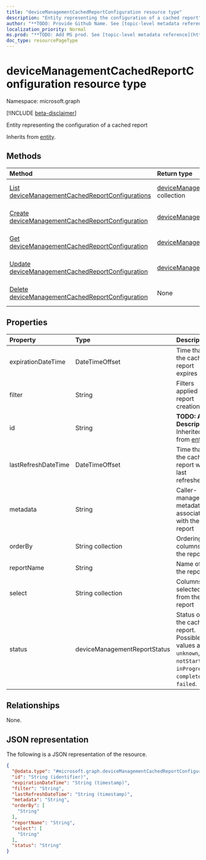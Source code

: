 ```yaml
---
title: "deviceManagementCachedReportConfiguration resource type"
description: "Entity representing the configuration of a cached report"
author: "**TODO: Provide Github Name. See [topic-level metadata reference](https://msgo.azurewebsites.net/add/document/guidelines/metadata.html#topic-level-metadata)**"
localization_priority: Normal
ms.prod: "**TODO: Add MS prod. See [topic-level metadata reference](https://msgo.azurewebsites.net/add/document/guidelines/metadata.html#topic-level-metadata)**"
doc_type: resourcePageType
---
```


# deviceManagementCachedReportConfiguration resource type

Namespace: microsoft.graph

[!INCLUDE [beta-disclaimer](../../includes/beta-disclaimer.md)]

Entity representing the configuration of a cached report


Inherits from [entity](../resources/entity.md).

## Methods
|Method|Return type|Description|
|:---|:---|:---|
|[List deviceManagementCachedReportConfigurations](../api/devicemanagementcachedreportconfiguration-list.md)|[deviceManagementCachedReportConfiguration](../resources/devicemanagementcachedreportconfiguration.md) collection|Get a list of the [deviceManagementCachedReportConfiguration](../resources/devicemanagementcachedreportconfiguration.md) objects and their properties.|
|[Create deviceManagementCachedReportConfiguration](../api/devicemanagementcachedreportconfiguration-create.md)|[deviceManagementCachedReportConfiguration](../resources/devicemanagementcachedreportconfiguration.md)|Create a new [deviceManagementCachedReportConfiguration](../resources/devicemanagementcachedreportconfiguration.md) object.|
|[Get deviceManagementCachedReportConfiguration](../api/devicemanagementcachedreportconfiguration-get.md)|[deviceManagementCachedReportConfiguration](../resources/devicemanagementcachedreportconfiguration.md)|Read the properties and relationships of a [deviceManagementCachedReportConfiguration](../resources/devicemanagementcachedreportconfiguration.md) object.|
|[Update deviceManagementCachedReportConfiguration](../api/devicemanagementcachedreportconfiguration-update.md)|[deviceManagementCachedReportConfiguration](../resources/devicemanagementcachedreportconfiguration.md)|Update the properties of a [deviceManagementCachedReportConfiguration](../resources/devicemanagementcachedreportconfiguration.md) object.|
|[Delete deviceManagementCachedReportConfiguration](../api/devicemanagementcachedreportconfiguration-delete.md)|None|Deletes a [deviceManagementCachedReportConfiguration](../resources/devicemanagementcachedreportconfiguration.md) object.|

## Properties
|Property|Type|Description|
|:---|:---|:---|
|expirationDateTime|DateTimeOffset|Time that the cached report expires|
|filter|String|Filters applied on report creation.|
|id|String|**TODO: Add Description** Inherited from [entity](../resources/entity.md).|
|lastRefreshDateTime|DateTimeOffset|Time that the cached report was last refreshed|
|metadata|String|Caller-managed metadata associated with the report|
|orderBy|String collection|Ordering of columns in the report|
|reportName|String|Name of the report|
|select|String collection|Columns selected from the report|
|status|deviceManagementReportStatus|Status of the cached report. Possible values are: `unknown`, `notStarted`, `inProgress`, `completed`, `failed`.|

## Relationships
None.

## JSON representation
The following is a JSON representation of the resource.
<!-- {
  "blockType": "resource",
  "keyProperty": "id",
  "@odata.type": "microsoft.graph.deviceManagementCachedReportConfiguration",
  "baseType": "microsoft.graph.entity",
  "openType": false
}
-->
``` json
{
  "@odata.type": "#microsoft.graph.deviceManagementCachedReportConfiguration",
  "id": "String (identifier)",
  "expirationDateTime": "String (timestamp)",
  "filter": "String",
  "lastRefreshDateTime": "String (timestamp)",
  "metadata": "String",
  "orderBy": [
    "String"
  ],
  "reportName": "String",
  "select": [
    "String"
  ],
  "status": "String"
}
```

